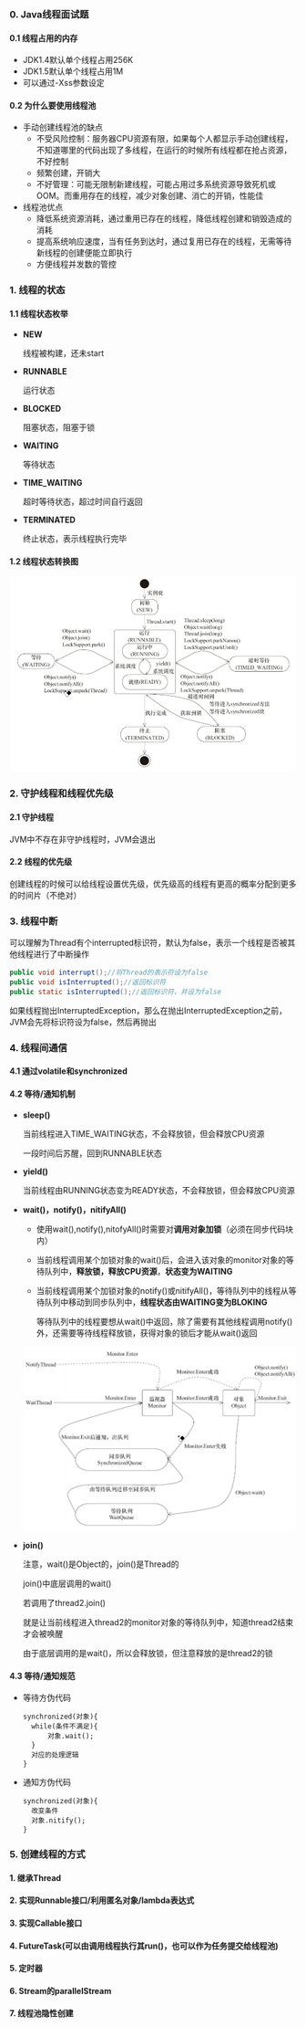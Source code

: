 

### 0. Java线程面试题

#### 0.1 线程占用的内存

* JDK1.4默认单个线程占用256K
* JDK1.5默认单个线程占用1M
* 可以通过-Xss参数设定

#### 0.2 为什么要使用线程池

* 手动创建线程池的缺点
  * 不受风险控制：服务器CPU资源有限，如果每个人都显示手动创建线程，不知道哪里的代码出现了多线程，在运行的时候所有线程都在抢占资源，不好控制
  * 频繁创建，开销大
  * 不好管理：可能无限制新建线程，可能占用过多系统资源导致死机或OOM。而重用存在的线程，减少对象创建、消亡的开销，性能佳
* 线程池优点
  * 降低系统资源消耗，通过重用已存在的线程，降低线程创建和销毁造成的消耗
  * 提高系统响应速度，当有任务到达时，通过复用已存在的线程，无需等待新线程的创建便能立即执行
  * 方便线程并发数的管控

### 1. 线程的状态

#### 1.1 线程状态枚举

* **NEW**

  线程被构建，还未start

* **RUNNABLE**

  运行状态

* **BLOCKED**

  阻塞状态，阻塞于锁

* **WAITING**

  等待状态

* **TIME_WAITING**

  超时等待状态，超过时间自行返回

* **TERMINATED**

  终止状态，表示线程执行完毕

#### 1.2 线程状态转换图

![线程状态转换](../p/线程状态转换.png)

### 2. 守护线程和线程优先级

#### 2.1 守护线程

JVM中不存在非守护线程时，JVM会退出

#### 2.2 线程的优先级

创建线程的时候可以给线程设置优先级，优先级高的线程有更高的概率分配到更多的时间片（不绝对）



### 3. 线程中断

可以理解为Thread有个interrupted标识符，默认为false，表示一个线程是否被其他线程进行了中断操作

```java
public void interrupt();//将Thread的表示符设为false
public void isInterrupted();//返回标识符
public static isInterrupted();//返回标识符，并设为false
```

如果线程抛出InterruptedException，那么在抛出InterruptedException之前，JVM会先将标识符设为false，然后再抛出



### 4. 线程间通信

#### 4.1 通过volatile和synchronized

#### 4.2 等待/通知机制

* **sleep()**

  当前线程进入TIME_WAITING状态，不会释放锁，但会释放CPU资源

  一段时间后苏醒，回到RUNNABLE状态

* **yield()**

  当前线程由RUNNING状态变为READY状态，不会释放锁，但会释放CPU资源

* **wait()，notify()，nitifyAll()**

  * 使用wait(),notify(),nitofyAll()时需要对**调用对象加锁**（必须在同步代码块内）

  * 当前线程调用某个加锁对象的wait()后，会进入该对象的monitor对象的等待队列中，**释放锁，释放CPU资源**，**状态变为WAITING**

  * 当前线程调用某个加锁对象的notify()或nitifyAll()，等待队列中的线程从等待队列中移动到同步队列中，**线程状态由WAITING变为BLOKING**

    等待队列中的线程要想从wait()中返回，除了需要有其他线程调用notify()外，还需要等待线程释放锁，获得对象的锁后才能从wait()返回

  ![14](../p/14.png)

* **join()**

  注意，wait()是Object的，join()是Thread的

  join()中底层调用的wait()

  若调用了thread2.join()

  就是让当前线程进入thread2的monitor对象的等待队列中，知道thread2结束才会被唤醒
  
  由于底层调用的是wait()，所以会释放锁，但注意释放的是thread2的锁

#### 4.3 等待/通知规范

* 等待方伪代码

  ```
  synchronized(对象){
  	while(条件不满足){
  		对象.wait();
  	}
  	对应的处理逻辑
  }
  ```

* 通知方伪代码

  ```
  synchronized(对象){
  	改变条件
  	对象.nitify();
  }
  ```

  



### 5. 创建线程的方式

#### 1. 继承Thread

#### 2. 实现Runnable接口/利用匿名对象/lambda表达式

#### 3. 实现Callable接口

#### 4. FutureTask(可以由调用线程执行其run()，也可以作为任务提交给线程池)

#### 5. 定时器

#### 6. Stream的parallelStream

#### 7. 线程池隐性创建



